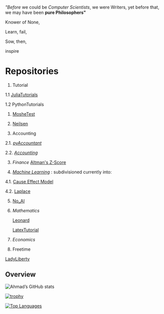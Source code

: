 
_"Before_ we could be _Computer Scientists_, we were Writers,
yet before that, we may have been __pure Philosophers"__

Knower of None,

Learn, fail, 

Sow, then,

inspire




# Repositories

1. Tutorial
   
1.1 [JuliaTutorials](https://github.com/adamwillisMastery/JuliaTutorials)

1.2 PythonTutorials

1. [MosheTest](https://github.com/adamLutPhi/MosheTest)

2. [Neilsen](https://github.com/adamLutPhi/Neilsen)
  
2. Accounting 

2.1. [_pyAccountant_](https://github.com/adamLutPhi/pyAccountant) 

2.2. [_Accounting_](https://github.com/aadamLutPhi/Thee-accountant)

3. _Finance_ 
[Altman's Z-Score](https://github.com/adamLutPhi/SolvencyPredictor/blob/main/README.md)


4. [_Machine Learning_](https://github.com/adamLutPhi/MachineLearner) : subdivisioned currently  into:


4.1. [Cause Effect Model](https://github.com/adamLutPhi/CauseEffect)

4.2. [Laplace](https://github.com/adamLutPhi/Laplace)

5.  [No_AI](https://github.com/adamLutPhi/No_AI)

6. _Mathematics_


   [Leonard](https://github.com/adamLutPhi/Leonard)
   

   [LatexTutorial](https://github.com/adamLutPhi/LatexTutorial)

8. _Economics_

9. Freetime
   
[LadyLiberty](https://github.com/adamLutPhi/LadyLiberty)


## Overview  

![Ahmad’s GitHub stats](https://github-readme-stats.vercel.app/api?username=adamLutPhi&show_icons=true&theme)  

[![trophy](https://github-profile-trophy.vercel.app/?username=adamLutPhi)
](https://github-profile-trophy.vercel.app/?username=adamLutPhi)  

[![Top Languages](https://github-readme-stats.vercel.app/api/top-langs/?username=adamLutPhi&hide=kotlin&layout=compact)](https://github-readme-stats.vercel.app/api/top-langs/?username=adamLutPhi&hide=kotlin&layout=compact)
